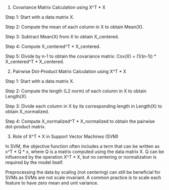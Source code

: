 1. Covariance Matrix Calculation using X^T * X

Step 1: Start with a data matrix X.

Step 2: Compute the mean of each column in X to obtain Mean(X).

Step 3: Subtract Mean(X) from X to obtain X_centered.

Step 4: Compute X_centered^T * X_centered.

Step 5: Divide by n-1 to obtain the covariance matrix: Cov(X) = (1/(n-1)) * X_centered^T * X_centered.

2. Pairwise Dot-Product Matrix Calculation using X^T * X

Step 1: Start with a data matrix X.

Step 2: Compute the length (L2 norm) of each column in X to obtain Length(X).

Step 3: Divide each column in X by its corresponding length in Length(X) to obtain X_normalized.

Step 4: Compute X_normalized^T * X_normalized to obtain the pairwise dot-product matrix.

3. Role of X^T * X in Support Vector Machines (SVM)

In SVM, the objective function often includes a term that can be written as x^T * Q * x, where Q is a matrix computed using the data matrix X. Q can be influenced by the operation X^T * X, but no centering or normalization is required by the model itself.

Preprocessing the data by scaling (not centering) can still be beneficial for SVMs as SVMs are not scale invariant. A common practice is to scale each feature to have zero mean and unit variance.
